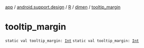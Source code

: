 [app](../../../index.md) / [android.support.design](../../index.md) / [R](../index.md) / [dimen](index.md) / [tooltip_margin](.)

# tooltip_margin

`static val tooltip_margin: `[`Int`](https://kotlinlang.org/api/latest/jvm/stdlib/kotlin/-int/index.html)
`static val tooltip_margin: `[`Int`](https://kotlinlang.org/api/latest/jvm/stdlib/kotlin/-int/index.html)
